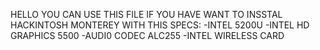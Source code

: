 HELLO YOU CAN USE THIS FILE IF YOU HAVE WANT TO INSSTAL HACKINTOSH MONTEREY WITH THIS SPECS:
-INTEL 5200U
-INTEL HD GRAPHICS 5500
-AUDI0 CODEC ALC255
-INTEL WIRELESS CARD
